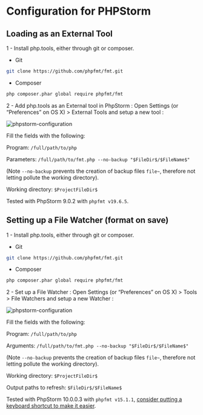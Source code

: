 Configuration for PHPStorm
==========================

## Loading as an External Tool

1 - Install php.tools, either through git or composer.

* Git

```sh
git clone https://github.com/phpfmt/fmt.git
```

* Composer

```sh
php composer.phar global require phpfmt/fmt
```

2 - Add php.tools as an External tool in PhpStorm : Open Settings (or “Preferences” on OS X) > External Tools and setup a new tool :

![phpstorm-configuration](https://raw.githubusercontent.com/phpfmt/php.tools/master/phpstorm-configuration.png)

Fill the fields with the following:

Program: `/full/path/to/php`

Parameters: `/full/path/to/fmt.php --no-backup "$FileDir$/$FileName$"`

(Note `--no-backup` prevents the creation of backup files `file~`, therefore not letting pollute the working directory).

Working directory: `$ProjectFileDir$`

Tested with PhpStorm 9.0.2 with `phpfmt v19.6.5`.

## Setting up a File Watcher (format on save)

1 - Install php.tools, either through git or composer.

* Git

```sh
git clone https://github.com/phpfmt/fmt.git
```

* Composer

```sh
php composer.phar global require phpfmt/fmt
```

2 - Set up a File Watcher : Open Settings (or “Preferences” on OS X) > Tools > File Watchers and setup a new Watcher :

![phpstorm-configuration](https://raw.githubusercontent.com/phpfmt/fmt/master/phpstorm-file-watcher-configuration.png)

Fill the fields with the following:

Program: `/full/path/to/php`

Arguments: `/full/path/to/fmt.php --no-backup "$FileDir$/$FileName$"`

(Note `--no-backup` prevents the creation of backup files `file~`, therefore not letting pollute the working directory).

Working directory: `$ProjectFileDir$`

Output paths to refresh: `$FileDir$/$FileName$`

Tested with PhpStorm 10.0.0.3 with `phpfmt v15.1.1`, [consider putting a keyboard shortcut to make it easier](https://www.jetbrains.com/phpstorm/help/configuring-keyboard-shortcuts.html).
